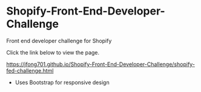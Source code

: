 # Shopify-Front-End-Developer-Challenge
Front end developer challenge for Shopify

Click the link below to view the page.

https://jfong701.github.io/Shopify-Front-End-Developer-Challenge/shopify-fed-challenge.html

* Uses Bootstrap for responsive design
